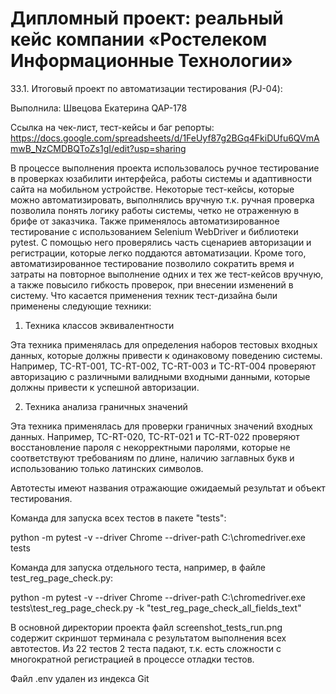 # Дипломный проект: реальный кейс компании «Ростелеком Информационные Технологии»
33.1. Итоговый проект по автоматизации тестирования (PJ-04):

Выполнила: Швецова Екатерина QAP-178

Ссылка на чек-лист, тест-кейсы и баг репорты: https://docs.google.com/spreadsheets/d/1FeUyf87g2BGq4FkiDUfu6QVmAmwB_NzCMDBQToZs1gI/edit?usp=sharing

В процессе выполнения проекта использовалось ручное тестирование в проверках юзабилити интерфейса, работы системы и адаптивности сайта на мобильном устройстве. Некоторые тест-кейсы, которые можно автоматизировать, выполнялись вручную т.к. ручная проверка позволила понять логику работы системы, четко не отраженную в брифе от заказчика. Также применялось автоматизированное тестирование с использованием Selenium WebDriver и библиотеки pytest. С помощью него проверялись часть сценариев авторизации и регистрации, которые легко поддаются автоматизации. Кроме того, автоматизированное тестирование позволило сократить время и затраты на повторное выполнение одних и тех же тест-кейсов вручную, а также повысило гибкость проверок, при внесении изменений в систему. Что касается применения техник тест-дизайна были применены следующие техники:

1. Техника классов эквивалентности

Эта техника применялась для определения наборов тестовых входных данных, которые должны привести к одинаковому поведению системы. Например, TC-RT-001, TC-RT-002, TC-RT-003 и TC-RT-004 проверяют авторизацию с различными валидными входными данными, которые должны привести к успешной авторизации.

2. Техника анализа граничных значений

Эта техника применялась для проверки граничных значений входных данных. Например, TC-RT-020, TC-RT-021 и TC-RT-022 проверяют восстановление пароля с некорректными паролями, которые не соответствуют требованиям по длине, наличию заглавных букв и использованию только латинских символов.

Автотесты имеют названия отражающие ожидаемый результат и объект тестирования.

Команда для запуска всех тестов в пакете "tests":

python -m pytest -v --driver Chrome --driver-path C:\chromedriver.exe tests

Команда для запуска отдельного теста, например, в файле test_reg_page_check.py:

python -m pytest -v --driver Chrome --driver-path C:\chromedriver.exe tests\test_reg_page_check.py -k "test_reg_page_check_all_fields_text"

В основной директории проекта файл screenshot_tests_run.png содержит скриншот терминала с результатом выполнения всех автотестов. Из 22 тестов 2 теста падают, т.к. есть сложности с многократной регистрацией в процессе отладки тестов.

Файл .env удален из индекса Git
